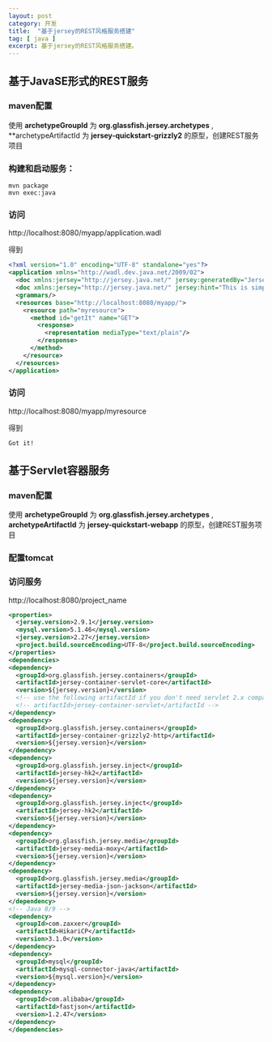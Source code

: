 ```yaml
---
layout: post
category: 开发
title:  "基于jersey的REST风格服务搭建"
tag: [ java ]
excerpt: 基于jersey的REST风格服务搭建。
---
```


## 基于JavaSE形式的REST服务

### maven配置

使用 **archetypeGroupId** 为 **org.glassfish.jersey.archetypes** , **archetypeArtifactId 为 **jersey-quickstart-grizzly2** 的原型，创建REST服务项目

### 构建和启动服务：

```shell
mvn package
mvn exec:java
```

### 访问

http://localhost:8080/myapp/application.wadl

得到

```xml
<?xml version="1.0" encoding="UTF-8" standalone="yes"?>
<application xmlns="http://wadl.dev.java.net/2009/02">
  <doc xmlns:jersey="http://jersey.java.net/" jersey:generatedBy="Jersey: 2.9.1 2014-06-01 23:30:50"/>
  <doc xmlns:jersey="http://jersey.java.net/" jersey:hint="This is simplified WADL with user and core resources only. To get full WADL with extended resources use the query parameter detail. Link: http://localhost:8080/myapp/application.wadl?detail=true"/>
  <grammars/>
  <resources base="http://localhost:8080/myapp/">
    <resource path="myresource">
      <method id="getIt" name="GET">
        <response>
          <representation mediaType="text/plain"/>
        </response>
      </method>
    </resource>
  </resources>
</application>
```

### 访问

http://localhost:8080/myapp/myresource

得到
```html
Got it!
```

## 基于Servlet容器服务

### maven配置

使用 **archetypeGroupId** 为 **org.glassfish.jersey.archetypes** , **archetypeArtifactId** 为 **jersey-quickstart-webapp** 的原型，创建REST服务项目

### 配置tomcat

### 访问服务

http://localhost:8080/project_name
```xml
<properties>
  <jersey.version>2.9.1</jersey.version>
  <mysql.version>5.1.46</mysql.version>
  <jersey.version>2.27</jersey.version>
  <project.build.sourceEncoding>UTF-8</project.build.sourceEncoding>
</properties>
<dependencies>
<dependency>
  <groupId>org.glassfish.jersey.containers</groupId>
  <artifactId>jersey-container-servlet-core</artifactId>
  <version>${jersey.version}</version>
  <!-- use the following artifactId if you don't need servlet 2.x compatibility -->
  <!-- artifactId>jersey-container-servlet</artifactId -->
</dependency>
<dependency>
  <groupId>org.glassfish.jersey.containers</groupId>
  <artifactId>jersey-container-grizzly2-http</artifactId>
  <version>${jersey.version}</version>
</dependency>
<dependency>
  <groupId>org.glassfish.jersey.inject</groupId>
  <artifactId>jersey-hk2</artifactId>
  <version>${jersey.version}</version>
</dependency>
<dependency>
  <groupId>org.glassfish.jersey.inject</groupId>
  <artifactId>jersey-hk2</artifactId>
  <version>${jersey.version}</version>
</dependency>
<dependency>
  <groupId>org.glassfish.jersey.media</groupId>
  <artifactId>jersey-media-moxy</artifactId>
  <version>${jersey.version}</version>
</dependency>
<dependency>
  <groupId>org.glassfish.jersey.media</groupId>
  <artifactId>jersey-media-json-jackson</artifactId>
  <version>${jersey.version}</version>
</dependency>
<!-- Java 8/9 -->
<dependency>
  <groupId>com.zaxxer</groupId>
  <artifactId>HikariCP</artifactId>
  <version>3.1.0</version>
</dependency>
<dependency>
  <groupId>mysql</groupId>
  <artifactId>mysql-connector-java</artifactId>
  <version>${mysql.version}</version>
</dependency>
<dependency>
  <groupId>com.alibaba</groupId>
  <artifactId>fastjson</artifactId>
  <version>1.2.47</version>
</dependency>
</dependencies>
```

